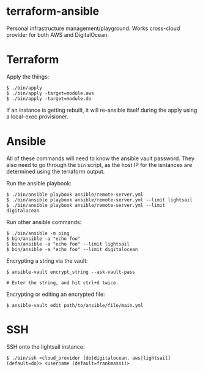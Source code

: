 terraform-ansible
=====================

Personal infrastructure management/playground. Works cross-cloud provider for both AWS and DigitalOcean.

Terraform
=========

Apply the things:

```
$ ./bin/apply
$ ./bin/apply -target=module.aws
$ ./bin/apply -target=module.do
```

If an instance is getting rebuilt, it will re-ansible itself during the apply using a local-exec provisioner.

Ansible
=======

All of these commands will need to know the ansible vault password. They also need to go through the `bin` script, as the host IP for the isntances are determined using the terraform output.

Run the ansible playbook:

```
$ ./bin/ansible playbook ansible/remote-server.yml
$ ./bin/ansible playbook ansible/remote-server.yml --limit lightsail
$ ./bin/ansible playbook ansible/remote-server.yml --limit digitalocean
```

Run other ansible commands:

```
$ ./bin/ansible -m ping
$ bin/ansible -a "echo foo"
$ bin/ansible -a "echo foo" --limit lightsail
$ bin/ansible -a "echo foo" --limit digitalocean
```

Encrypting a string via the vault:

```
$ ansible-vault encrypt_string --ask-vault-pass

# Enter the string, and hit ctrl+d twice.
```

Encrypting or editing an encrypted file:

```
$ ansible-vault edit path/to/ansible/file/main.yml
```

SSH
===

SSH onto the lightsail instance:

```
$ ./bin/ssh <cloud_provider [do|digitalocean, aws|lightsail] (default=do)> <username (default=frankmassi)>
```
